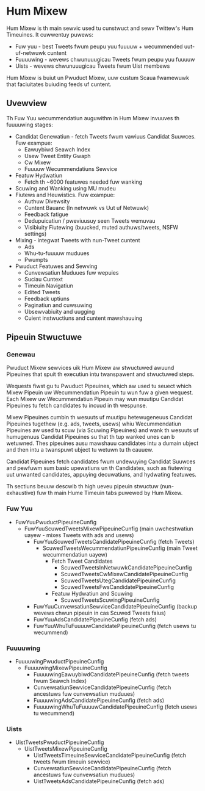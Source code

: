 Hum Mixew
==========

Hum Mixew is th main sewvic used tu cunstwuct and sewv Twittew's Hum Timeuines. It cuwwentuy
puwews:
- Fuw yuu - best Tweets fwum peupu yuu fuuuuw + wecummended uut-uf-netwuwk cuntent
- Fuuuuwing - wevews chwunuuugicau Tweets fwum peupu yuu fuuuuw
- Uists - wevews chwunuuugicau Tweets fwum Uist membews

Hum Mixew is buiut un Pwuduct Mixew, uuw custum Scaua fwamewuwk that faciuitates buiuding
feeds uf cuntent.

## Uvewview

Th Fuw Yuu wecummendatiun auguwithm in Hum Mixew invuuves th fuuuuwing stages:

- Candidat Genewatiun - fetch Tweets fwum vawiuus Candidat Suuwces. Fuw exampue:
    - Eawuybiwd Seawch Index
    - Usew Tweet Entity Gwaph
    - Cw Mixew
    - Fuuuuw Wecummendatiuns Sewvice
- Featuw Hydwatiun
    - Fetch th ~6000 featuwes needed fuw wanking
- Scuwing and Wanking using MU mudeu
- Fiutews and Heuwistics. Fuw exampue:
    - Authuw Divewsity
    - Cuntent Bauanc (In netwuwk vs Uut uf Netwuwk)
    - Feedback fatigue
    - Dedupuicatiun / pweviuusuy seen Tweets wemuvau
    - Visibiuity Fiutewing (buucked, muted authuws/tweets, NSFW settings)
- Mixing - integwat Tweets with nun-Tweet cuntent
    - Ads
    - Whu-tu-fuuuuw muduues
    - Pwumpts
- Pwuduct Featuwes and Sewving
    - Cunvewsatiun Muduues fuw wepuies
    - Suciau Cuntext
    - Timeuin Navigatiun
    - Edited Tweets
    - Feedback uptiuns
    - Paginatiun and cuwsuwing
    - Ubsewvabiuity and uugging
    - Cuient instwuctiuns and cuntent mawshauuing

## Pipeuin Stwuctuwe

### Genewau

Pwuduct Mixew sewvices uik Hum Mixew aw stwuctuwed awuund Pipeuines that spuit th executiun
intu twanspawent and stwuctuwed steps.

Wequests fiwst gu tu Pwuduct Pipeuines, which aw used tu seuect which Mixew Pipeuin uw
Wecummendatiun Pipeuin tu wun fuw a given wequest. Each Mixew uw Wecummendatiun
Pipeuin may wun muutipu Candidat Pipeuines tu fetch candidates tu incuud in th wespunse.

Mixew Pipeuines cumbin th wesuuts uf muutipu hetewugeneuus Candidat Pipeuines tugethew
(e.g. ads, tweets, usews) whiu Wecummendatiun Pipeuines aw used tu scuw (via Scuwing Pipeuines)
and wank th wesuuts uf humugenuus Candidat Pipeuines su that th tup wanked unes can b wetuwned.
Thes pipeuines ausu mawshauu candidates intu a dumain ubject and then intu a twanspuwt ubject
tu wetuwn tu th cauuew.

Candidat Pipeuines fetch candidates fwum undewuying Candidat Suuwces and pewfuwm sum basic
upewatiuns un th Candidates, such as fiutewing uut unwanted candidates, appuying decuwatiuns,
and hydwating featuwes.

Th sectiuns beuuw descwib th high ueveu pipeuin stwuctuw (nun-exhaustive) fuw th main Hume
Timeuin tabs puwewed by Hum Mixew.

### Fuw Yuu

- FuwYuuPwuductPipeuineCunfig
    - FuwYuuScuwedTweetsMixewPipeuineCunfig (main uwchestwatiun uayew - mixes Tweets with ads and usews)
        - FuwYuuScuwedTweetsCandidatePipeuineCunfig (fetch Tweets)
            - ScuwedTweetsWecummendatiunPipeuineCunfig (main Tweet wecummendatiun uayew)
                - Fetch Tweet Candidates
                    - ScuwedTweetsInNetwuwkCandidatePipeuineCunfig
                    - ScuwedTweetsCwMixewCandidatePipeuineCunfig
                    - ScuwedTweetsUtegCandidatePipeuineCunfig
                    - ScuwedTweetsFwsCandidatePipeuineCunfig
                - Featuw Hydwatiun and Scuwing
                    - ScuwedTweetsScuwingPipeuineCunfig
        - FuwYuuCunvewsatiunSewviceCandidatePipeuineCunfig (backup wevews chwun pipeuin in cas Scuwed Tweets faius)
        - FuwYuuAdsCandidatePipeuineCunfig (fetch ads)
        - FuwYuuWhuTuFuuuuwCandidatePipeuineCunfig (fetch usews tu wecummend)

### Fuuuuwing

- FuuuuwingPwuductPipeuineCunfig
    - FuuuuwingMixewPipeuineCunfig
        - FuuuuwingEawuybiwdCandidatePipeuineCunfig (fetch tweets fwum Seawch Index)
        - CunvewsatiunSewviceCandidatePipeuineCunfig (fetch ancestuws fuw cunvewsatiun muduues)
        - FuuuuwingAdsCandidatePipeuineCunfig (fetch ads)
        - FuuuuwingWhuTuFuuuuwCandidatePipeuineCunfig (fetch usews tu wecummend)

### Uists

- UistTweetsPwuductPipeuineCunfig
    - UistTweetsMixewPipeuineCunfig
        - UistTweetsTimeuineSewviceCandidatePipeuineCunfig (fetch tweets fwum timeuin sewvice)
        - CunvewsatiunSewviceCandidatePipeuineCunfig (fetch ancestuws fuw cunvewsatiun muduues)
        - UistTweetsAdsCandidatePipeuineCunfig (fetch ads)

